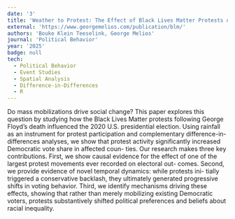 ```yaml
---
date: '3'
title: 'Weather to Protest: The Effect of Black Lives Matter Protests on the 2020 Presidential Election'
external: 'https://www.georgemelios.com/publication/blm/'
authors: 'Bouke Klein Teeselink, George Melios'
journal: 'Political Behavior'
year: '2025'
badge: null
tech:
  - Political Behavior
  - Event Studies
  - Spatial Analysis
  - Difference-in-Differences
  - R
---
```


Do mass mobilizations drive social change? This paper explores this question by studying how the Black Lives Matter protests following George Floyd’s death influenced the 2020 U.S. presidential election. Using rainfall as an instrument for protest participation and complementary difference-in-differences analyses, we show that protest activity significantly increased Democratic vote share in affected coun- ties. Our research makes three key contributions. First, we show causal evidence for the effect of one of the largest protest movements ever recorded on electoral out- comes. Second, we provide evidence of novel temporal dynamics: while protests ini- tially triggered a conservative backlash, they ultimately generated progressive shifts in voting behavior. Third, we identify mechanisms driving these effects, showing that rather than merely mobilizing existing Democratic voters, protests substantively shifted political preferences and beliefs about racial inequality.
